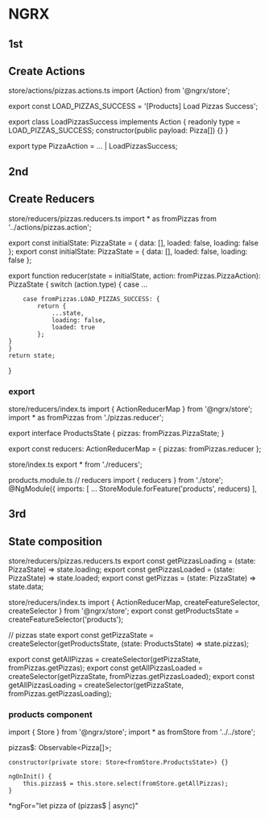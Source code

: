 # NGRX

## 1st
## Create Actions
store/actions/pizzas.actions.ts
import {Action} from '@ngrx/store';

export const LOAD_PIZZAS_SUCCESS = '[Products] Load Pizzas Success';

export class LoadPizzasSuccess implements Action {
	readonly type = LOAD_PIZZAS_SUCCESS;
	constructor(public payload: Pizza[]) {}
}

export type PizzaAction = ... | LoadPizzasSuccess;

## 2nd
## Create Reducers
store/reducers/pizzas.reducers.ts
import * as fromPizzas from '../actions/pizzas.action';

export const initialState: PizzaState = {
	data: [],
	loaded: false,
	loading: false
};
export const initialState: PizzaState = {
	data: [],
	loaded: false,
	loading: false
};

export function reducer(state = initialState, action: fromPizzas.PizzaAction): PizzaState {
	switch (action.type) {
    case ...
    
		case fromPizzas.LOAD_PIZZAS_SUCCESS: {
			return {
				...state,
				loading: false,
				loaded: true
			};
    }
	}
	return state;
}

### export
store/reducers/index.ts
import { ActionReducerMap } from '@ngrx/store';
import * as fromPizzas from './pizzas.reducer';

export interface ProductsState {
	pizzas: fromPizzas.PizzaState;
}

export const reducers: ActionReducerMap<ProductsState> = {
	pizzas: fromPizzas.reducer
};

store/index.ts
export * from './reducers';

products.module.ts
// reducers
import { reducers } from './store';
@NgModule({
	imports: [
    ...
		StoreModule.forFeature('products', reducers)
	],


## 3rd 
## State composition 
store/reducers/pizzas.reducers.ts
export const getPizzasLoading = (state: PizzaState) => state.loading;
export const getPizzasLoaded = (state: PizzaState) => state.loaded;
export const getPizzas = (state: PizzaState) => state.data;

store/reducers/index.ts
import { ActionReducerMap, createFeatureSelector, createSelector } from '@ngrx/store';
export const getProductsState = createFeatureSelector<ProductsState>('products');

// pizzas state
export const getPizzaState = createSelector(getProductsState, (state: ProductsState) => state.pizzas);

export const getAllPizzas = createSelector(getPizzaState, fromPizzas.getPizzas);
export const getAllPizzasLoaded = createSelector(getPizzaState, fromPizzas.getPizzasLoaded);
export const getAllPizzasLoading = createSelector(getPizzaState, fromPizzas.getPizzasLoading);

### products component
import { Store } from '@ngrx/store';
import * as fromStore from '../../store';

pizzas$: Observable<Pizza[]>;

	constructor(private store: Store<fromStore.ProductsState>) {}

	ngOnInit() {
		this.pizzas$ = this.store.select(fromStore.getAllPizzas);
	}


  *ngFor="let pizza of (pizzas$ | async)"

